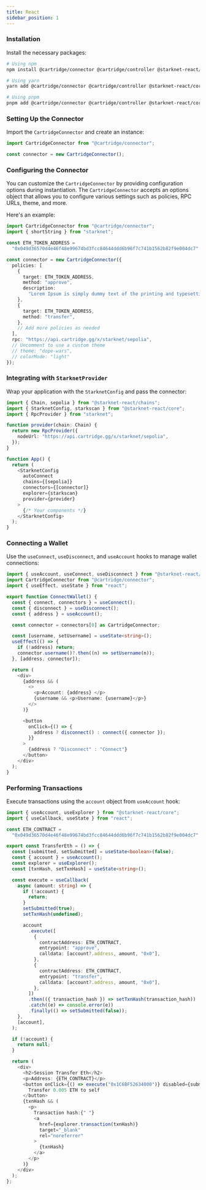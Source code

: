 ```yaml
---
title: React
sidebar_position: 1
---
```


### Installation

Install the necessary packages:

```sh
# Using npm
npm install @cartridge/connector @cartridge/controller @starknet-react/core starknet

# Using yarn
yarn add @cartridge/connector @cartridge/controller @starknet-react/core starknet

# Using pnpm
pnpm add @cartridge/connector @cartridge/controller @starknet-react/core starknet
```

### Setting Up the Connector

Import the `CartridgeConnector` and create an instance:

```typescript
import CartridgeConnector from "@cartridge/connector";

const connector = new CartridgeConnector();
```

### Configuring the Connector

You can customize the `CartridgeConnector` by providing configuration options during instantiation. The `CartridgeConnector` accepts an options object that allows you to configure various settings such as policies, RPC URLs, theme, and more.

Here's an example:

```typescript
import CartridgeConnector from "@cartridge/connector";
import { shortString } from "starknet";

const ETH_TOKEN_ADDRESS =
  "0x049d36570d4e46f48e99674bd3fcc84644ddd6b96f7c741b1562b82f9e004dc7";

const connector = new CartridgeConnector({
  policies: [
    {
      target: ETH_TOKEN_ADDRESS,
      method: "approve",
      description:
        "Lorem Ipsum is simply dummy text of the printing and typesetting industry.",
    },
    {
      target: ETH_TOKEN_ADDRESS,
      method: "transfer",
    },
    // Add more policies as needed
  ],
  rpc: "https://api.cartridge.gg/x/starknet/sepolia",
  // Uncomment to use a custom theme
  // theme: "dope-wars",
  // colorMode: "light"
});
```

### Integrating with `StarknetProvider`

Wrap your application with the `StarknetConfig` and pass the connector:

```typescript
import { Chain, sepolia } from "@starknet-react/chains";
import { StarknetConfig, starkscan } from "@starknet-react/core";
import { RpcProvider } from "starknet";

function provider(chain: Chain) {
  return new RpcProvider({
    nodeUrl: "https://api.cartridge.gg/x/starknet/sepolia",
  });
}

function App() {
  return (
    <StarknetConfig
      autoConnect
      chains={[sepolia]}
      connectors={[connector]}
      explorer={starkscan}
      provider={provider}
    >
      {/* Your components */}
    </StarknetConfig>
  );
}
```

### Connecting a Wallet

Use the `useConnect`, `useDisconnect`, and `useAccount` hooks to manage wallet connections:

```typescript
import { useAccount, useConnect, useDisconnect } from "@starknet-react/core";
import CartridgeConnector from "@cartridge/connector";
import { useEffect, useState } from "react";

export function ConnectWallet() {
  const { connect, connectors } = useConnect();
  const { disconnect } = useDisconnect();
  const { address } = useAccount();

  const connector = connectors[0] as CartridgeConnector;

  const [username, setUsername] = useState<string>();
  useEffect(() => {
    if (!address) return;
    connector.username()?.then((n) => setUsername(n));
  }, [address, connector]);

  return (
    <div>
      {address && (
        <>
          <p>Account: {address} </p>
          {username && <p>Username: {username}</p>}
        </>
      )}

      <button
        onClick={() => {
          address ? disconnect() : connect({ connector });
        }}
      >
        {address ? "Disconnect" : "Connect"}
      </button>
    </div>
  );
}
```

### Performing Transactions

Execute transactions using the `account` object from `useAccount` hook:

```typescript
import { useAccount, useExplorer } from "@starknet-react/core";
import { useCallback, useState } from "react";

const ETH_CONTRACT =
  "0x049d36570d4e46f48e99674bd3fcc84644ddd6b96f7c741b1562b82f9e004dc7";

export const TransferEth = () => {
  const [submitted, setSubmitted] = useState<boolean>(false);
  const { account } = useAccount();
  const explorer = useExplorer();
  const [txnHash, setTxnHash] = useState<string>();

  const execute = useCallback(
    async (amount: string) => {
      if (!account) {
        return;
      }
      setSubmitted(true);
      setTxnHash(undefined);

      account
        .execute([
          {
            contractAddress: ETH_CONTRACT,
            entrypoint: "approve",
            calldata: [account?.address, amount, "0x0"],
          },
          {
            contractAddress: ETH_CONTRACT,
            entrypoint: "transfer",
            calldata: [account?.address, amount, "0x0"],
          },
        ])
        .then(({ transaction_hash }) => setTxnHash(transaction_hash))
        .catch((e) => console.error(e))
        .finally(() => setSubmitted(false));
    },
    [account],
  );

  if (!account) {
    return null;
  }

  return (
    <div>
      <h2>Session Transfer Eth</h2>
      <p>Address: {ETH_CONTRACT}</p>
      <button onClick={() => execute("0x1C6BF52634000")} disabled={submitted}>
        Transfer 0.005 ETH to self
      </button>
      {txnHash && (
        <p>
          Transaction hash:{" "}
          <a
            href={explorer.transaction(txnHash)}
            target="_blank"
            rel="noreferrer"
          >
            {txnHash}
          </a>
        </p>
      )}
    </div>
  );
};
```
